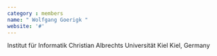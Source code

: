 ```yaml
---
category : members
name: " Wolfgang Goerigk " 
website: '#'
---
```

Institut für Informatik
Christian Albrechts Universität Kiel
Kiel, Germany

